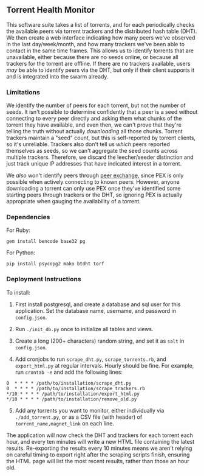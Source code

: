 ## Torrent Health Monitor

This software suite takes a list of torrents, and for each periodically checks the available peers via torrent trackers and the distributed hash table (DHT). We then create a web interface indicating how many peers we've observed in the last day/week/month, and how many trackers we've been able to contact in the same time frames. This allows us to identify torrents that are unavailable, either because there are no seeds online, or because all trackers for the torrent are offline. If there are no trackers available, users _may_ be able to identify peers via the DHT, but only if their client supports it and is integrated into the swarm already.

### Limitations

We identify the number of peers for each torrent, but not the number of seeds. It isn't possible to determine confidently that a peer is a seed without connecting to every peer directly and asking them what chunks of the torrent they have available, and even then, we can't prove that they're telling the truth without actually _downloading_ all those chunks. Torrent trackers maintain a "seed" count, but this is self-reported by torrent clients, so it's unreliable. Trackers also don't tell us _which_ peers reported themselves as seeds, so we can't aggregate the seed counts across multiple trackers. Therefore, we discard the leecher/seeder distinction and just track unique IP addresses that have indicated interest in a torrent.

We _also_ won't identify peers through [peer exchange](https://en.wikipedia.org/wiki/Peer_exchange), since PEX is only possible when actively connecting to known peers. However, anyone downloading a torrent can only use PEX once they've identified some starting peers through trackers or the DHT, so ignoring PEX is actually appropriate when gauging the availability of a torrent.

### Dependencies

For Ruby:

    gem install bencode base32 pg

For Python:

    pip install psycopg2 mako btdht torf

### Deployment Instructions

To install:

1. First install postgresql, and create a database and sql user for this application. Set the database name, username, and password in `config.json`.

2. Run `./init_db.py` once to initialize all tables and views.

3. Create a long (200+ characters) random string, and set it as `salt` in `config.json`.

4. Add cronjobs to run `scrape_dht.py`, `scrape_torrents.rb`, and `export_html.py` at regular intervals. Hourly should be fine. For example, run `crontab -e` and add the following lines:

```
0  * * * * /path/to/installation/scrape_dht.py
0  * * * * /path/to/installation/scrape_trackers.rb
*/10 * * * * /path/to/installation/export_html.py
*/10 * * * * /path/to/installation/remove_old.py
```

5. Add any torrents you want to monitor, either individually via `./add_torrent.py`, or as a CSV file (with header) of `torrent_name,magnet_link` on each line.

The application will now check the DHT and trackers for each torrent each hour, and every ten minutes will write a new HTML file containing the latest results. Re-exporting the results every 10 minutes means we aren't relying on careful timing to export right after the scraping scripts finish, ensuring the HTML page will list the most recent results, rather than those an hour old.

